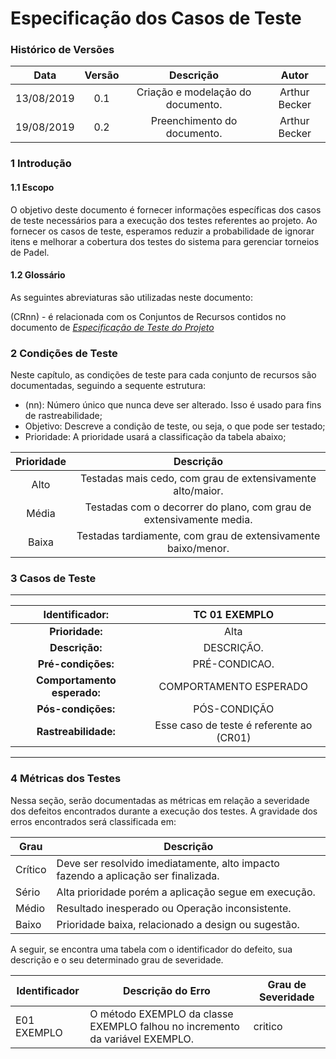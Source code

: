 # Especificação dos Casos de Teste #

### Histórico de Versões  ###
|   Data   |  Versão  |    Descrição    |    Autor    |
|     :---:      |     :---:      |     :---:      |     :---:      |
| 13/08/2019   | 0.1    | Criação e modelação do documento. | Arthur Becker |
| 19/08/2019   | 0.2    | Preenchimento do documento. | Arthur Becker |

### **1 Introdução** ###
#### 1.1 Escopo ####
O objetivo deste documento é fornecer informações específicas dos casos de teste necessários para a execução dos  testes referentes ao projeto. Ao fornecer os casos de teste, esperamos reduzir a probabilidade de ignorar itens e melhorar a cobertura dos testes do sistema para gerenciar torneios de Padel.

#### 1.2 Glossário ####
As seguintes abreviaturas são utilizadas neste documento:

(CRnn) - é relacionada com os Conjuntos de Recursos contidos no documento de [_Especificação de Teste do Projeto_]()




### **2 Condições de Teste** ###
Neste capítulo, as condições de teste para cada conjunto de recursos são documentadas, seguindo a sequente estrutura:

- (nn): Número único que nunca deve ser alterado. Isso é usado para fins de rastreabilidade;
- Objetivo: Descreve a condição de teste, ou seja, o que pode ser testado;
- Prioridade: A prioridade usará a classificação da tabela abaixo;

|   Prioridade   |  Descrição  |
|     :---:      |     :---:      |
| Alto   | Testadas mais cedo, com grau de extensivamente alto/maior.    |
| Média  | Testadas com o decorrer do plano, com grau de extensivamente media.    |
| Baixa  | Testadas tardiamente, com grau de extensivamente baixo/menor.    |



### **3 Casos de Teste** ###
  
-----------------------

|   **Identificador:**   |  TC 01 EXEMPLO  |
|     :---:      |     :---:      |
| **Prioridade:**   | Alta    |
| **Descrição:**  | DESCRIÇÃO.    |
| **Pré-condições:**  | PRÉ-CONDICAO.    |
| **Comportamento esperado:**   | COMPORTAMENTO ESPERADO    |
| **Pós-condições:**   | PÓS-CONDIÇÃO    |
| **Rastreabilidade:**   | Esse caso de teste é referente ao (CR01)    |


-----------------------


### **4 Métricas dos Testes** ###
Nessa seção, serão documentadas as métricas em relação a severidade dos defeitos encontrados durante a execução dos testes.
A gravidade dos erros encontrados será classificada em:

| Grau    | Descrição                                                                          |
|---------|------------------------------------------------------------------------------------|
| Crítico | Deve ser resolvido imediatamente, alto impacto fazendo a aplicação ser finalizada. |
| Sério   | Alta prioridade porém a aplicação segue em execução.                               |
| Médio   | Resultado inesperado ou Operação inconsistente.                                    |
| Baixo   | Prioridade baixa, relacionado a design ou sugestão.                                |

A seguir, se encontra uma tabela com o identificador do defeito, sua descrição e o seu determinado grau de severidade.

| Identificador     | Descrição do Erro                                                                     | Grau de Severidade |
|-------------------|---------------------------------------------------------------------------------------|--------------------|
| E01 EXEMPLO        | O método EXEMPLO da classe EXEMPLO falhou no incremento da variável EXEMPLO.      |critico |

